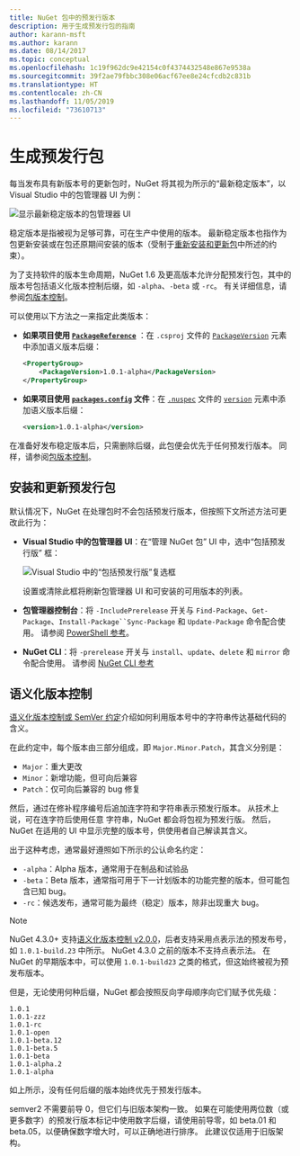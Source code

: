 ```yaml
---
title: NuGet 包中的预发行版本
description: 用于生成预发行包的指南
author: karann-msft
ms.author: karann
ms.date: 08/14/2017
ms.topic: conceptual
ms.openlocfilehash: 1c19f962dc9e42154c0f4374432548e867e9538a
ms.sourcegitcommit: 39f2ae79fbbc308e06acf67ee8e24cfcdb2c831b
ms.translationtype: HT
ms.contentlocale: zh-CN
ms.lasthandoff: 11/05/2019
ms.locfileid: "73610713"
---
```

# <a name="building-pre-release-packages"></a>生成预发行包

每当发布具有新版本号的更新包时，NuGet 将其视为所示的“最新稳定版本”，以 Visual Studio 中的包管理器 UI 为例：

![显示最新稳定版本的包管理器 UI](media/Prerelease_01-LatestStable.png)

稳定版本是指被视为足够可靠，可在生产中使用的版本。 最新稳定版本也指作为包更新安装或在包还原期间安装的版本（受制于[重新安装和更新包](../consume-packages/reinstalling-and-updating-packages.md)中所述的约束）。

为了支持软件的版本生命周期，NuGet 1.6 及更高版本允许分配预发行包，其中的版本号包括语义化版本控制后缀，如 `-alpha`、`-beta` 或 `-rc`。 有关详细信息，请参阅[包版本控制](../concepts/package-versioning.md#pre-release-versions)。

可以使用以下方法之一来指定此类版本：

- **如果项目使用 [`PackageReference`](../consume-packages/package-references-in-project-files.md)** ：在 `.csproj` 文件的 [`PackageVersion`](/dotnet/core/tools/csproj.md#packageversion) 元素中添加语义版本后缀：

    ```xml
    <PropertyGroup>
        <PackageVersion>1.0.1-alpha</PackageVersion>
    </PropertyGroup>
    ```

- **如果项目使用 [`packages.config`](../reference/packages-config.md) 文件**：在 [`.nuspec`](../reference/nuspec.md) 文件的 [`version`](../reference/nuspec.md#version) 元素中添加语义版本后缀：

    ```xml
    <version>1.0.1-alpha</version>
    ```

在准备好发布稳定版本后，只需删除后缀，此包便会优先于任何预发行版本。 同样，请参阅[包版本控制](../concepts/package-versioning.md#pre-release-versions)。

## <a name="installing-and-updating-pre-release-packages"></a>安装和更新预发行包

默认情况下，NuGet 在处理包时不会包括预发行版本，但按照下文所述方法可更改此行为：

- **Visual Studio 中的包管理器 UI**：在“管理 NuGet 包”  UI 中，选中“包括预发行版”  框：

    ![Visual Studio 中的“包括预发行版”复选框](media/Prerelease_02-CheckPrerelease.png)

    设置或清除此框将刷新包管理器 UI 和可安装的可用版本的列表。

- **包管理器控制台**：将 `-IncludePrerelease` 开关与 `Find-Package`、`Get-Package`、`Install-Package``Sync-Package` 和 `Update-Package` 命令配合使用。 请参阅 [PowerShell 参考](../reference/powershell-reference.md)。

- **NuGet CLI**：将 `-prerelease` 开关与 `install`、`update`、`delete` 和 `mirror` 命令配合使用。 请参阅 [NuGet CLI 参考](../reference/nuget-exe-cli-reference.md)

## <a name="semantic-versioning"></a>语义化版本控制

[语义化版本控制或 SemVer 约定](https://semver.org/spec/v1.0.0.html)介绍如何利用版本号中的字符串传达基础代码的含义。

在此约定中，每个版本由三部分组成，即 `Major.Minor.Patch`，其含义分别是：

- `Major`：重大更改
- `Minor`：新增功能，但可向后兼容
- `Patch`：仅可向后兼容的 bug 修复

然后，通过在修补程序编号后追加连字符和字符串表示预发行版本。 从技术上说，可在连字符后使用任意  字符串，NuGet 都会将包视为预发行版。 然后，NuGet 在适用的 UI 中显示完整的版本号，供使用者自己解读其含义。

出于这种考虑，通常最好遵照如下所示的公认命名约定：

- `-alpha`：Alpha 版本，通常用于在制品和试验品
- `-beta`：Beta 版本，通常指可用于下一计划版本的功能完整的版本，但可能包含已知 bug。
- `-rc`：候选发布，通常可能为最终（稳定）版本，除非出现重大 bug。

> [!Note]
> NuGet 4.3.0+ 支持[语义化版本控制 v2.0.0](https://semver.org/spec/v2.0.0.html)，后者支持采用点表示法的预发布号，如 `1.0.1-build.23` 中所示。 NuGet 4.3.0 之前的版本不支持点表示法。 在 NuGet 的早期版本中，可以使用 `1.0.1-build23` 之类的格式，但这始终被视为预发布版本。

但是，无论使用何种后缀，NuGet 都会按照反向字母顺序向它们赋予优先级：

    1.0.1
    1.0.1-zzz
    1.0.1-rc
    1.0.1-open
    1.0.1-beta.12
    1.0.1-beta.5
    1.0.1-beta
    1.0.1-alpha.2
    1.0.1-alpha

如上所示，没有任何后缀的版本始终优先于预发行版本。

semver2 不需要前导 0，但它们与旧版本架构一致。 如果在可能使用两位数（或更多数字）的预发行版本标记中使用数字后缀，请使用前导零，如 beta.01 和 beta.05，以便确保数字增大时，可以正确地进行排序。 此建议仅适用于旧版架构。
